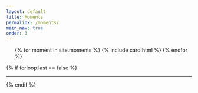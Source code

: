```yaml
---
layout: default
title: Moments
permalink: /moments/
main_nav: true
order: 3
---
```


<!--
{% for moment in site.moments %}
  {% include card.html %}
{% endfor %}
-->

<main class="site__content">
  <section class="moment">
    <div class="container">
      <div class="moment-list" itemscope="" itemtype="http://schema.org/Blog">
		  <ul class="moments-list">
		  {% for moment in site.moments %}
		  	{% include card.html %}
		  {% endfor %}
		  </ul>
		  {% if forloop.last == false %}<hr>{% endif %}
      </div>
    </div>
  </section>
</main> 
